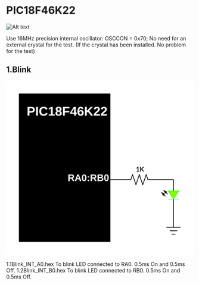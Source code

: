 # PIC18F46K22
![Alt text](https://www.microchip.com/_images/products/medium/a6d7ff1e606a7ffb60475e93c1b59c99.png)

Use 16MHz precision internal oscillator: OSCCON = 0x70;
No need for an external crystal for the test. (If the crystal has been installed. No problem for the test)

## 1.Blink
![Alt text](https://github.com/OELECTRIC/MCU/blob/master/Microchip/PIC18/PIC18F46K22/Test_Firmware/Picture/01_BLK.SVG)

1.1Blink_INT_A0.hex
To blink LED connected to RA0. 0.5ms On and 0.5ms Off.
1.2Blink_INT_B0.hex
To blink LED connected to RB0. 0.5ms On and 0.5ms Off.
